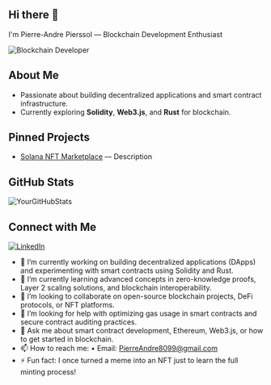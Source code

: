## Hi there 👋
I'm Pierre-Andre Pierssol — Blockchain Development Enthusiast

![Blockchain Developer](https://img.shields.io/badge/Blockchain-Developer‑|‑DApp|Solidity|Web3-blue?style=for-the-badge&logo=ethereum&logoColor=white)

## About Me
- Passionate about building decentralized applications and smart contract infrastructure.
- Currently exploring **Solidity**, **Web3.js**, and **Rust** for blockchain.

## Pinned Projects
- [Solana NFT Marketplace](https://github.com/PierreAndre8099/Solana-NFT-Marketplace-by-CandyMachine) — Description
<!-- - [Your DApp UI](link) — Description -->

## GitHub Stats
![YourGitHubStats](https://github-readme-stats.vercel.app/api?username=YourUsername&show_icons=true)

## Connect with Me
[![LinkedIn](https://img.shields.io/badge/-LinkedIn-0e76a8?style=for-the-badge&logo=LinkedIn&logoColor=white)](https://www.linkedin.com/in/pierre-andre-172a9a34)  


- 🔭 I’m currently working on building decentralized applications (DApps) and experimenting with smart contracts using Solidity and Rust.
- 🌱 I’m currently learning advanced concepts in zero-knowledge proofs, Layer 2 scaling solutions, and blockchain interoperability.
- 👯 I’m looking to collaborate on open-source blockchain projects, DeFi protocols, or NFT platforms.
- 🤔 I’m looking for help with optimizing gas usage in smart contracts and secure contract auditing practices.
- 💬 Ask me about smart contract development, Ethereum, Web3.js, or how to get started in blockchain.
- 📫 How to reach me: • Email: PierreAndre8099@gmail.com
- ⚡ Fun fact: I once turned a meme into an NFT just to learn the full minting process!
<!--
**PierreAndre8099/pierreandre8099** is a ✨ _special_ ✨ repository because its `README.md` (this file) appears on your GitHub profile.

Here are some ideas to get you started:

- 🔭 I’m currently working on ...
- 🌱 I’m currently learning ...
- 👯 I’m looking to collaborate on ...
- 🤔 I’m looking for help with ...
- 💬 Ask me about ...
- 📫 How to reach me: ...
- 😄 Pronouns: ...
- ⚡ Fun fact: ...
-->
